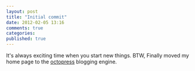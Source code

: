 ```yaml
---
layout: post
title: "Initial commit"
date: 2012-02-05 13:16
comments: true
categories:
published: true
---
```


It's always exciting time when you start new things. BTW, Finally moved my home page to the [octopress](http://octopress.org) blogging engine.
